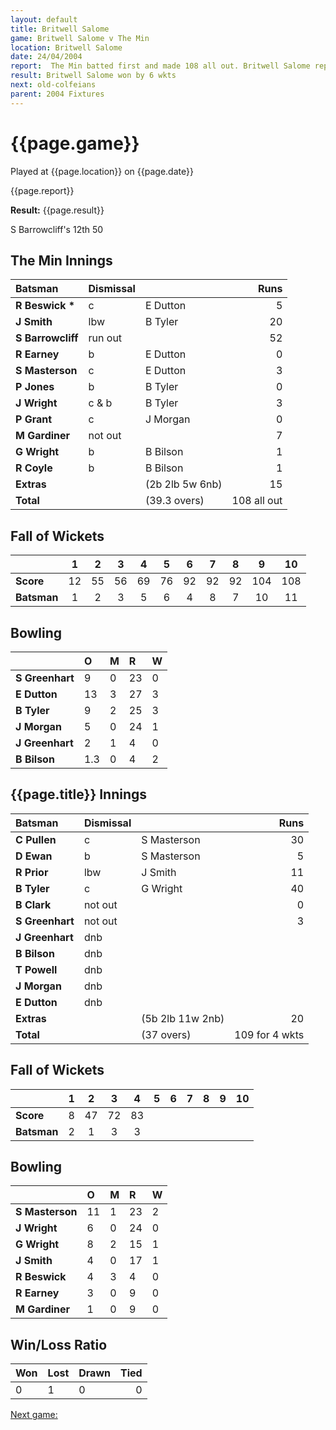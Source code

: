```yaml
---
layout: default
title: Britwell Salome
game: Britwell Salome v The Min
location: Britwell Salome
date: 24/04/2004
report:  The Min batted first and made 108 all out. Britwell Salome replied with 109 for 4 wkts
result: Britwell Salome won by 6 wkts
next: old-colfeians
parent: 2004 Fixtures
---
```


# {{page.game}}

Played at {{page.location}} on {{page.date}}

{{page.report}}

**Result:** {{page.result}}

S Barrowcliff's 12th 50

## The Min Innings

| Batsman | Dismissal |  | Runs |
|:---|:---|---|---:|
| **R Beswick &#42;** | c | E Dutton | 5 |
| **J Smith** | lbw | B Tyler | 20 |
| **S Barrowcliff** | run out |  | 52 |
| **R Earney** | b | E Dutton | 0 |
| **S Masterson** | c | E Dutton | 3 |
| **P Jones** | b | B Tyler | 0 |
| **J Wright** | c & b | B Tyler | 3 |
| **P Grant** | c | J Morgan | 0 |
| **M Gardiner** | not out |  | 7 |
| **G Wright** | b | B Bilson | 1 |
| **R Coyle** | b | B Bilson | 1 |
| **Extras** | | (2b 2lb 5w 6nb) | 15 |
| **Total** | | (39.3 overs) | 108 all out |

## Fall of Wickets

| | 1 | 2 | 3 | 4 | 5 | 6 | 7 | 8 | 9 | 10 |
|---|:---:|:---:|:---:|:---:|:---:|:---:|:---:|:---:|:---:|:---:|
| **Score** | 12 | 55 | 56 | 69 | 76 | 92 | 92 | 92 | 104 | 108 |
| **Batsman** | 1 | 2 | 3 | 5 | 6 | 4 | 8 | 7 | 10 | 11 |

## Bowling

| | O | M | R | W |
|---|:---|:---|:---|:---|
| **S Greenhart** | 9 | 0 | 23 | 0 |
| **E Dutton** | 13 | 3 | 27 | 3 |
| **B Tyler** | 9 | 2 | 25 | 3 |
| **J Morgan** | 5 | 0 | 24 | 1 |
| **J Greenhart** | 2 | 1 | 4 | 0 |
| **B Bilson** | 1.3 | 0 | 4 | 2 |

## {{page.title}} Innings

| Batsman | Dismissal |  | Runs |
|:---|:---|---|---:|
| **C Pullen** | c | S Masterson | 30 |
| **D Ewan** | b | S Masterson | 5 |
| **R Prior** | lbw | J Smith | 11 |
| **B Tyler** | c | G Wright | 40 |
| **B Clark** | not out |  | 0 |
| **S Greenhart** | not out |  | 3 |
| **J Greenhart** | dnb |  |  |
| **B Bilson** | dnb |  |  |
| **T Powell** | dnb |  |  |
| **J Morgan** | dnb |  |  |
| **E Dutton** | dnb |  |  |
| **Extras** | | (5b 2lb 11w 2nb) | 20 |
| **Total** | | (37 overs) | 109 for 4 wkts |

## Fall of Wickets

| | 1 | 2 | 3 | 4 | 5 | 6 | 7 | 8 | 9 | 10 |
|---|:---:|:---:|:---:|:---:|:---:|:---:|:---:|:---:|:---:|:---:|
| **Score** | 8 | 47 | 72 | 83 |  |  |  |  |  |  |
| **Batsman** | 2 | 1 | 3 | 3 |  |  |  |  |  |  |

## Bowling

| | O | M | R | W |
|---|:---|:---|:---|:---|
| **S Masterson** | 11 | 1 | 23 | 2 |
| **J Wright** | 6 | 0 | 24 | 0 |
| **G Wright** | 8 | 2 | 15 | 1 |
| **J Smith** | 4 | 0 | 17 | 1 |
| **R Beswick** | 4 | 3 | 4 | 0 |
| **R Earney** | 3 | 0 | 9 | 0 |
| **M Gardiner** | 1 | 0 | 9 | 0 |

## Win/Loss Ratio

| Won | Lost | Drawn | Tied |
|:---|:---|:---|---:|
| 0 | 1 | 0 | 0 |

[Next game:]({{page.next}})